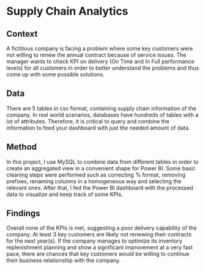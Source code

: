 
# Supply Chain Analytics

## **Context** 
A fictitious company is facing a problem where some key customers were not willing to renew the annual contract because of service issues. The manager wants to check KPI on delivery (On Time and In Full performance levels) for all customers in order to better understand the problems and thus come up with some possible solutions.

## **Data**
There are 5 tables in csv format, containing supply chain information of the company. In real world scenarios, databases have hundreds of tables with a lot of attributes. Therefore, it is critical to query and combine the information to feed your dashboard with just the needed amount of data.

## **Method**
In this project, I use MySQL to combine data from different tables in order to create an aggregated view in a convenient shape for Power BI. Some basic cleaning steps were performed such as correcting % format, removing prefixes, renaming columns in a homogeneous way and selecting the relevant ones. After that, I fed the Power BI dashboard with the processed data to visualize and keep track of some KPIs.

## **Findings**
Overall none of the KPIs is met, suggesting a poor delivery capability of the company. At least 3 key customers are likely not renewing their contracts for the next year(s).
If the company manages to optimize its inventory replenishment planning and show a significant improvement at a very fast pace, there are chances that key customers would be willing to continue their business relationship with the company.
